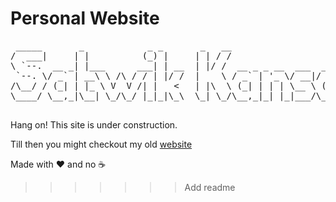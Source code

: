 # Personal Website

<pre>
 _____       _            _ _       _   __                      _ 
/  ___|     | |          (_) |     | | / /                     | |
\ `--.  __ _| |___      ___| | __  | |/ /  __ _ _ __  ___  __ _| |
 `--. \/ _` | __\ \ /\ / / | |/ /  |    \ / _` | '_ \/ __|/ _` | |
/\__/ / (_| | |_ \ V  V /| |   <   | |\  \ (_| | | | \__ \ (_| | |
\____/ \__,_|\__| \_/\_/ |_|_|\_\  \_| \_/\__,_|_| |_|___/\__,_|_|

</pre>
        
Hang on! This site is under construction.

Till then you might checkout my old [website](http://www.satwikkansal.xyz)




Made with :heart: and no :coffee:
>>>>>>> Add readme
